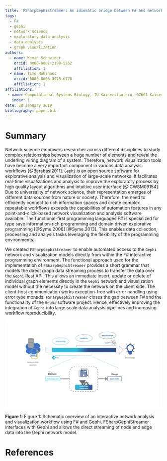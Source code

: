 ```yaml
---
title: 'FSharpGephiStreamer: An idiomatic bridge between F# and network visualization '
tags:
  - F#
  - gephi
  - network science
  - exploratory data analysis
  - data analysis
  - graph visualization
authors:
  - name: Kevin Schneider
    orcid: 0000-0002-2198-5262
    affiliation: 1
  - name: Timo Mühlhaus
    orcid: 0000-0003-3925-6778
    affiliation: 1
affiliations:
 - name: Computational Systems Biology, TU Kaiserslautern, 67663 Kaiserslautern, Germany
   index: 1
date: 28 January 2019
bibliography: paper.bib
---
```


# Summary

Network science empowers researcher across different disciplines to study complex
relationships between a huge number of elements and reveal the underling wiring
diagram of a system. Therefore, network visualization tools have become a very
important component in various data analysis workflows [@Barabasi2011]. ``Gephi`` is an
open source software for explorative analysis and visualization of large-scale networks.
It facilitates real-time visualizations and analysis to improve the exploratory process
by high quality layout algorithms and intuitive user interface [@ICWSM09154].
Due to universality of network science, their representation emerges of different data
sources from nature or society.  Therefore, the need to efficiently connect to rich
information spaces and create complex repeatable workflows exceeds the capabilities of
automation features in any point-and-click-based network visualization and analysis
software available. The functional-first programming languages F# is specialized for
type save information-rich programming and domain driven explorative programming
[@Syme.2006] [@Syme.2013]. This enables data collection, processing and analysis
tasks leveraging the flexibility of the programming environments.

We created ``FSharpGephiStreamer`` to enable automated access to the ``Gephi`` network and 
visualization models directly from within the F# interactive programming environment. 
The functional approach used for the implementation of ``FSharpGephiStreamer`` provides a 
short grammar that models the direct graph data streaming process to transfer the data 
over the ``Gephi`` Rest API. This allows an immediate insert, update or delete of 
individual graph elements directly in the ``Gephi`` network and visualization model 
without the necessity to create the network on the client side. The client-host 
communication works exception-free with error handling using error type monads. 
``FSharpGephiStreamer`` closes the gap between F# and the functionality of the ``Gephi``
software project. Hence, effectively improving the integration of ``Gephi`` into large 
scale data analysis pipelines and increasing workflow reproducibility.

![WorkflowOverview](workflowOverview.png)

**Figure 1**: Figure 1: Schematic overview of an interactive network analysis and visualization
workflow using F# and Gephi. FSharpGephiStreamer interfaces with Gephi and allows the direct streaming of
node and edge data into the Gephi network model.

# References
